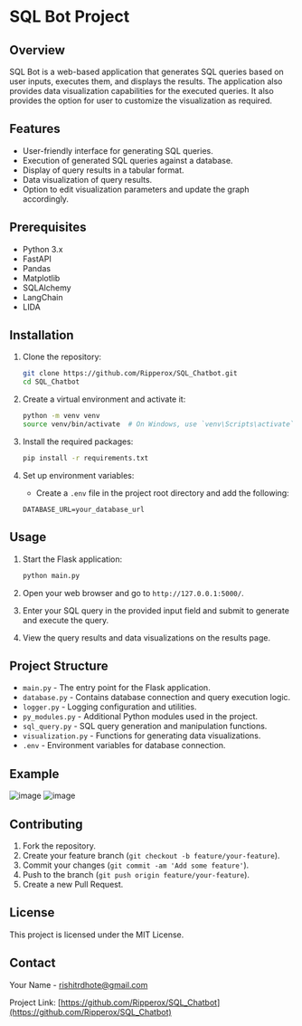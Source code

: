 # SQL Bot Project

## Overview
SQL Bot is a web-based application that generates SQL queries based on user inputs, executes them, and displays the results. The application also provides data visualization capabilities for the executed queries. It also provides the option for user to customize the visualization as required.

## Features
- User-friendly interface for generating SQL queries.
- Execution of generated SQL queries against a database.
- Display of query results in a tabular format.
- Data visualization of query results.
- Option to edit visualization parameters and update the graph accordingly.

## Prerequisites
- Python 3.x
- FastAPI
- Pandas
- Matplotlib
- SQLAlchemy
- LangChain
- LIDA

## Installation

1. Clone the repository:
    ```sh
    git clone https://github.com/Ripperox/SQL_Chatbot.git
    cd SQL_Chatbot
    ```

2. Create a virtual environment and activate it:
    ```sh
    python -m venv venv
    source venv/bin/activate  # On Windows, use `venv\Scripts\activate`
    ```

3. Install the required packages:
    ```sh
    pip install -r requirements.txt
    ```

4. Set up environment variables:
    - Create a `.env` file in the project root directory and add the following:
    ```
    DATABASE_URL=your_database_url
    
    ```

## Usage

1. Start the Flask application:
    ```sh
    python main.py
    ```

2. Open your web browser and go to `http://127.0.0.1:5000/`.

3. Enter your SQL query in the provided input field and submit to generate and execute the query.

4. View the query results and data visualizations on the results page.

## Project Structure

- `main.py` - The entry point for the Flask application.
- `database.py` - Contains database connection and query execution logic.
- `logger.py` - Logging configuration and utilities.
- `py_modules.py` - Additional Python modules used in the project.
- `sql_query.py` - SQL query generation and manipulation functions.
- `visualization.py` - Functions for generating data visualizations.
- `.env` - Environment variables for database connection.

## Example

![image](https://github.com/user-attachments/assets/66969bf3-87b3-4ce2-a55a-076fe1236612)
![image](https://github.com/user-attachments/assets/81847c4b-8f89-4775-8c2f-ba06b4b32ccb)



## Contributing

1. Fork the repository.
2. Create your feature branch (`git checkout -b feature/your-feature`).
3. Commit your changes (`git commit -am 'Add some feature'`).
4. Push to the branch (`git push origin feature/your-feature`).
5. Create a new Pull Request.

## License

This project is licensed under the MIT License.

## Contact

Your Name - [rishitrdhote@gmail.com](mailto:rishitrdhote@gmail.com)

Project Link: [https://github.com/Ripperox/SQL_Chatbot](https://github.com/Ripperox/SQL_Chatbot)
